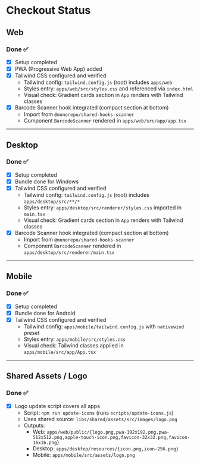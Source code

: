 # Checkout Status

## Web

### Done ✅
- [x] Setup completed
- [x] PWA (Progressive Web App) added
- [x] Tailwind CSS configured and verified
  - Tailwind config: `tailwind.config.js` (root) includes `apps/web`
  - Styles entry: `apps/web/src/styles.css` and referenced via `index.html`
  - Visual check: Gradient cards section in `App` renders with Tailwind classes
- [x] Barcode Scanner hook integrated (compact section at bottom)
  - Import from `@monorepo/shared-hooks-scanner`
  - Component `BarcodeScanner` rendered in `apps/web/src/app/app.tsx`

---

## Desktop

### Done ✅
- [x] Setup completed
- [x] Bundle done for Windows
- [x] Tailwind CSS configured and verified
  - Tailwind config: `tailwind.config.js` (root) includes `apps/desktop/src/**/*`
  - Styles entry: `apps/desktop/src/renderer/styles.css` imported in `main.tsx`
  - Visual check: Gradient cards section in `App` renders with Tailwind classes
- [x] Barcode Scanner hook integrated (compact section at bottom)
  - Import from `@monorepo/shared-hooks-scanner`
  - Component `BarcodeScanner` rendered in `apps/desktop/src/renderer/main.tsx`

---

## Mobile

### Done ✅
- [x] Setup completed
- [x] Bundle done for Android
- [x] Tailwind CSS configured and verified
  - Tailwind config: `apps/mobile/tailwind.config.js` with `nativewind` preset
  - Styles entry: `apps/mobile/src/styles.css`
  - Visual check: Tailwind classes applied in `apps/mobile/src/app/App.tsx`

---

## Shared Assets / Logo

### Done ✅
- [x] Logo update script covers all apps
  - Script: `npm run update-icons` (runs `scripts/update-icons.js`)
  - Uses shared source: `libs/shared/assets/src/images/logo.png`
  - Outputs:
    - Web: `apps/web/public/{logo.png,pwa-192x192.png,pwa-512x512.png,apple-touch-icon.png,favicon-32x32.png,favicon-16x16.png}`
    - Desktop: `apps/desktop/resources/{icon.png,icon-256.png}`
    - Mobile: `apps/mobile/src/assets/logo.png`

